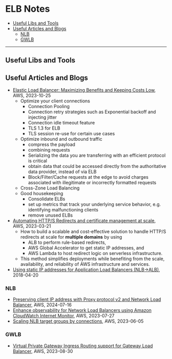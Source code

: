 # ELB Notes

- [Useful Libs and Tools](#useful-libs-and-tools)
- [Useful Articles and Blogs](#useful-articles-and-blogs)
    - [NLB](#nlb)
    - [GWLB](#gwlb)

---

## Useful Libs and Tools


## Useful Articles and Blogs

- [Elastic Load Balancer: Maximizing Benefits and Keeping Costs Low](https://aws.amazon.com/blogs/networking-and-content-delivery/elb-maximizing-benefits-and-keeping-costs-low/), AWS, 2023-10-25
    - Optimize your client connections
        - Connection Pooling
        - Connection retry strategies such as Exponential backoff and injecting jitter
        - Connection idle timeout feature
        - TLS 1.3 for ELB
        - TLS session re-use for certain use cases
    - Optimize inbound and outbound traffic
        - compress the payload
        - combining requests
        - Serializing the data you are transferring with an efficient protocol is critical
        - obtain data that could be accessed directly from the authoritative data provider, instead of via ELB
        - Block/Filter/Cache requests at the edge to avoid charges associated with illegitimate or incorrectly formatted requests
    - Cross-Zone Load Balancing
    - Good housekeeping
        - Consolidate ELBs
        - set up metrics that track your underlying service behavior, e.g. identifying malfunctioning clients
        - remove unused ELBs
- [Automating HTTP/S Redirects and certificate management at scale](https://aws.amazon.com/blogs/networking-and-content-delivery/automating-http-s-redirects-and-certificate-management-at-scale/), AWS, 2023-03-21
    - How to build a scalable and cost-effective solution to handle HTTP/S redirects at scale for **multiple domains** by using
        - ALB to perform rule-based redirects,
        - AWS Global Accelerator to get static IP addresses, and
        - AWS Lambda to host redirect logic on serverless infrastructure.
    - This method simplifies deployments while benefiting from the scale, availability, and reliability of AWS infrastructure and services.
- [Using static IP addresses for Application Load Balancers (NLB->ALB)](https://aws.amazon.com/blogs/networking-and-content-delivery/using-static-ip-addresses-for-application-load-balancers/), 2018-04-20


### NLB

- [Preserving client IP address with Proxy protocol v2 and Network Load Balancer](https://aws.amazon.com/blogs/networking-and-content-delivery/preserving-client-ip-address-with-proxy-protocol-v2-and-network-load-balancer/), AWS, 2024-07-16
- [Enhance observability for Network Load Balancers using Amazon CloudWatch Internet Monitor](https://aws.amazon.com/blogs/mt/enhance-observability-for-network-load-balancers-using-amazon-cloudwatch-internet-monitor/), AWS, 2023-07-27
- [Scaling NLB target groups by connections](https://aws.amazon.com/blogs/networking-and-content-delivery/scaling-nlb-target-groups-by-connections/), AWS, 2023-06-05


### GWLB

- [Virtual Private Gateway Ingress Routing support for Gateway Load Balancer](https://aws.amazon.com/blogs/networking-and-content-delivery/announcing-amazon-virtual-private-gateway-ingress-routing-support-for-gateway-load-balancer/), AWS, 2023-08-30
